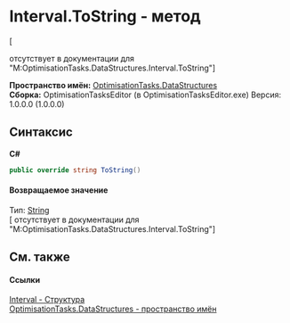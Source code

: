 # Interval.ToString - метод
 

\[<summary> отсутствует в документации для "M:OptimisationTasks.DataStructures.Interval.ToString"\]

**Пространство имён:**&nbsp;<a href="N_OptimisationTasks_DataStructures">OptimisationTasks.DataStructures</a><br />**Сборка:**&nbsp;OptimisationTasksEditor (в OptimisationTasksEditor.exe) Версия: 1.0.0.0 (1.0.0.0)

## Синтаксис

**C#**<br />
``` C#
public override string ToString()
```


#### Возвращаемое значение
Тип:&nbsp;<a href="http://msdn2.microsoft.com/ru-ru/library/s1wwdcbf" target="_blank">String</a><br />\[<returns> отсутствует в документации для "M:OptimisationTasks.DataStructures.Interval.ToString"\]

## См. также


#### Ссылки
<a href="T_OptimisationTasks_DataStructures_Interval">Interval - Структура</a><br /><a href="N_OptimisationTasks_DataStructures">OptimisationTasks.DataStructures - пространство имён</a><br />
